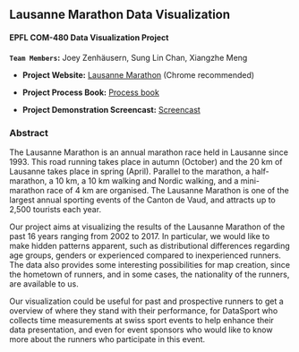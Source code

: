 ## Lausanne Marathon Data Visualization

#### EPFL COM-480 Data Visualization Project

**`Team Members`:** Joey Zenhäusern, Sung Lin Chan, Xiangzhe Meng

- **Project Website:** [Lausanne Marathon](https://sonychan0807.github.io/) (Chrome recommended)

- **Project Process Book:** [Process book](https://docs.google.com/document/d/1EHYNqUvYV9NgqAxjGbxRVW45st_6JBvdjYkWUG8atMQ/edit?usp=sharing)

- **Project Demonstration Screencast:** [Screencast](https://zejo.ch/dv/cast_music.mp4)

### Abstract

The Lausanne Marathon is an annual marathon race held in Lausanne since 1993. This road running takes place in autumn (October) and the 20 km of Lausanne takes place in spring (April). Parallel to the marathon, a half-marathon, a 10 km, a 10 km walking and Nordic walking, and a mini-marathon race of 4 km are organised. The Lausanne Marathon is one of the largest annual sporting events of the Canton de Vaud, and attracts up to 2,500 tourists each year.

Our project aims at visualizing the results of the Lausanne Marathon of the past 16 years ranging from 2002 to 2017. In particular, we would like to make hidden patterns apparent, such as distributional differences regarding age groups, genders or experienced compared to inexperienced runners. The data also provides some interesting possibilities for map creation, since the hometown of runners, and in some cases, the nationality of the runners, are available to us.

Our visualization could be useful for past and prospective runners to get a overview of where they stand with their performance, for DataSport who collects time measurements at swiss sport events to help enhance their data presentation, and even for event sponsors who would like to know more about the runners who participate in this event.
